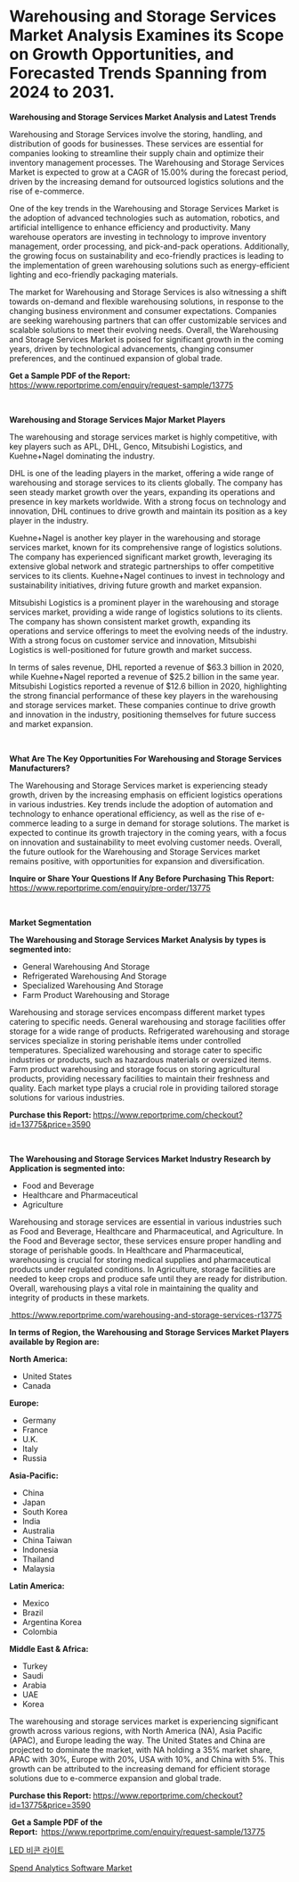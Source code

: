 <p><h1>Warehousing and Storage Services Market Analysis Examines its Scope on Growth Opportunities, and Forecasted Trends Spanning from 2024 to 2031.</h1></p><p><strong>Warehousing and Storage Services Market Analysis and Latest Trends</strong></p>
<p><p>Warehousing and Storage Services involve the storing, handling, and distribution of goods for businesses. These services are essential for companies looking to streamline their supply chain and optimize their inventory management processes. The Warehousing and Storage Services Market is expected to grow at a CAGR of 15.00% during the forecast period, driven by the increasing demand for outsourced logistics solutions and the rise of e-commerce.</p><p>One of the key trends in the Warehousing and Storage Services Market is the adoption of advanced technologies such as automation, robotics, and artificial intelligence to enhance efficiency and productivity. Many warehouse operators are investing in technology to improve inventory management, order processing, and pick-and-pack operations. Additionally, the growing focus on sustainability and eco-friendly practices is leading to the implementation of green warehousing solutions such as energy-efficient lighting and eco-friendly packaging materials.</p><p>The market for Warehousing and Storage Services is also witnessing a shift towards on-demand and flexible warehousing solutions, in response to the changing business environment and consumer expectations. Companies are seeking warehousing partners that can offer customizable services and scalable solutions to meet their evolving needs. Overall, the Warehousing and Storage Services Market is poised for significant growth in the coming years, driven by technological advancements, changing consumer preferences, and the continued expansion of global trade.</p></p>
<p><strong>Get a Sample PDF of the Report:&nbsp;</strong> <a href="https://www.reportprime.com/enquiry/request-sample/13775">https://www.reportprime.com/enquiry/request-sample/13775</a></p>
<p>&nbsp;</p>
<p><strong>Warehousing and Storage Services Major Market Players</strong></p>
<p><p>The warehousing and storage services market is highly competitive, with key players such as APL, DHL, Genco, Mitsubishi Logistics, and Kuehne+Nagel dominating the industry. </p><p>DHL is one of the leading players in the market, offering a wide range of warehousing and storage services to its clients globally. The company has seen steady market growth over the years, expanding its operations and presence in key markets worldwide. With a strong focus on technology and innovation, DHL continues to drive growth and maintain its position as a key player in the industry. </p><p>Kuehne+Nagel is another key player in the warehousing and storage services market, known for its comprehensive range of logistics solutions. The company has experienced significant market growth, leveraging its extensive global network and strategic partnerships to offer competitive services to its clients. Kuehne+Nagel continues to invest in technology and sustainability initiatives, driving future growth and market expansion.</p><p>Mitsubishi Logistics is a prominent player in the warehousing and storage services market, providing a wide range of logistics solutions to its clients. The company has shown consistent market growth, expanding its operations and service offerings to meet the evolving needs of the industry. With a strong focus on customer service and innovation, Mitsubishi Logistics is well-positioned for future growth and market success.</p><p>In terms of sales revenue, DHL reported a revenue of $63.3 billion in 2020, while Kuehne+Nagel reported a revenue of $25.2 billion in the same year. Mitsubishi Logistics reported a revenue of $12.6 billion in 2020, highlighting the strong financial performance of these key players in the warehousing and storage services market. These companies continue to drive growth and innovation in the industry, positioning themselves for future success and market expansion.</p></p>
<p>&nbsp;</p>
<p><strong>What Are The Key Opportunities For Warehousing and Storage Services Manufacturers?</strong></p>
<p><p>The Warehousing and Storage Services market is experiencing steady growth, driven by the increasing emphasis on efficient logistics operations in various industries. Key trends include the adoption of automation and technology to enhance operational efficiency, as well as the rise of e-commerce leading to a surge in demand for storage solutions. The market is expected to continue its growth trajectory in the coming years, with a focus on innovation and sustainability to meet evolving customer needs. Overall, the future outlook for the Warehousing and Storage Services market remains positive, with opportunities for expansion and diversification.</p></p>
<p><strong>Inquire or Share Your Questions If Any Before Purchasing This Report:</strong> <a href="https://www.reportprime.com/enquiry/pre-order/13775">https://www.reportprime.com/enquiry/pre-order/13775</a></p>
<p>&nbsp;</p>
<p><strong>Market Segmentation</strong></p>
<p><strong>The Warehousing and Storage Services Market Analysis by types is segmented into:</strong></p>
<p><ul><li>General Warehousing And Storage</li><li>Refrigerated Warehousing And Storage</li><li>Specialized Warehousing And Storage</li><li>Farm Product Warehousing and Storage</li></ul></p>
<p><p>Warehousing and storage services encompass different market types catering to specific needs. General warehousing and storage facilities offer storage for a wide range of products. Refrigerated warehousing and storage services specialize in storing perishable items under controlled temperatures. Specialized warehousing and storage cater to specific industries or products, such as hazardous materials or oversized items. Farm product warehousing and storage focus on storing agricultural products, providing necessary facilities to maintain their freshness and quality. Each market type plays a crucial role in providing tailored storage solutions for various industries.</p></p>
<p><strong>Purchase this Report:&nbsp;</strong><a href="https://www.reportprime.com/checkout?id=13775&price=3590">https://www.reportprime.com/checkout?id=13775&price=3590</a></p>
<p>&nbsp;</p>
<p><strong>The Warehousing and Storage Services Market Industry Research by Application is segmented into:</strong></p>
<p><ul><li>Food and Beverage</li><li>Healthcare and Pharmaceutical</li><li>Agriculture</li></ul></p>
<p><p>Warehousing and storage services are essential in various industries such as Food and Beverage, Healthcare and Pharmaceutical, and Agriculture. In the Food and Beverage sector, these services ensure proper handling and storage of perishable goods. In Healthcare and Pharmaceutical, warehousing is crucial for storing medical supplies and pharmaceutical products under regulated conditions. In Agriculture, storage facilities are needed to keep crops and produce safe until they are ready for distribution. Overall, warehousing plays a vital role in maintaining the quality and integrity of products in these markets.</p></p>
<p><a href="https://www.reportprime.com/warehousing-and-storage-services-r13775">&nbsp;https://www.reportprime.com/warehousing-and-storage-services-r13775</a></p>
<p><strong>In terms of Region, the Warehousing and Storage Services Market Players available by Region are:</strong></p>
<p>
    <p> <strong> North America: </strong>
        <ul>
            <li>United States</li>
            <li>Canada</li>
        </ul>
        </p> 
    <p> <strong> Europe: </strong>
        <ul>
            <li>Germany</li>
            <li>France</li>
            <li>U.K.</li>
            <li>Italy</li>
            <li>Russia</li>
        </ul>
        </p> 
    <p> <strong> Asia-Pacific: </strong>
        <ul>
            <li>China</li>
            <li>Japan</li>
            <li>South Korea</li>
            <li>India</li>
            <li>Australia</li>
            <li>China Taiwan</li>
            <li>Indonesia</li>
            <li>Thailand</li>
            <li>Malaysia</li>
        </ul>
        </p> 
    <p> <strong> Latin America: </strong>
        <ul>
            <li>Mexico</li>
            <li>Brazil</li>
            <li>Argentina Korea</li>
            <li>Colombia</li>
        </ul>
        </p> 
    <p> <strong> Middle East & Africa: </strong>
        <ul>
            <li>Turkey</li>
            <li>Saudi</li>
            <li>Arabia</li>
            <li>UAE</li>
            <li>Korea</li>
        </ul>
    </p>
    </p>
<p><p>The warehousing and storage services market is experiencing significant growth across various regions, with North America (NA), Asia Pacific (APAC), and Europe leading the way. The United States and China are projected to dominate the market, with NA holding a 35% market share, APAC with 30%, Europe with 20%, USA with 10%, and China with 5%. This growth can be attributed to the increasing demand for efficient storage solutions due to e-commerce expansion and global trade.</p></p>
<p><strong>Purchase this Report: </strong><a href="https://www.reportprime.com/checkout?id=13775&price=3590">https://www.reportprime.com/checkout?id=13775&price=3590</a></p>
<p>&nbsp;<strong>Get a Sample PDF of the Report:&nbsp;&nbsp;</strong><a href="https://www.reportprime.com/enquiry/request-sample/13775">https://www.reportprime.com/enquiry/request-sample/13775</a></p>
<p><strong></strong></p>
<p><p><a href="https://github.com/JeromeRtyau89966/Market-Research-Report-List-1/blob/main/652787622790.md">LED 비콘 라이트</a></p><p><a href="https://github.com/Airanohannonzb68e5pb53oc1/Market-Research-Report-List-2/blob/main/spend-analytics-software-market.md">Spend Analytics Software Market</a></p></p>